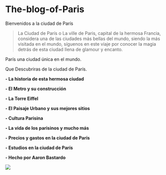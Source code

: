 # The-blog-of-Paris
Bienvenidos a la ciudad de París
>La Ciudad de París o  La ville de Paris, capital de la hermosa Francia, considera una de las ciudades más bellas del mundo, siendo la más visitada en el mundo, síguenos en este viaje por conocer la magia detrás de esta ciudad llena de glamour y encanto.

París una ciudad única en el mundo.

Que Descubriras de la ciudad de París.

**- La historia de esta hermosa ciudad**

**- El Metro y su construcción**

**-  La Torre Eiffel** 

**- El Paisaje Urbano y sus mejores sitios**

**- Cultura Parisina**

**- La vida de los parisinos y mucho más**

**- Precios y gastos en la ciudad de París**

**- Estudios en la ciudad de París**

**- Hecho por Aaron Bastardo**

[![](https://i.imgur.com/bKy8hNh.jpg)](https://i.imgur.com/bKy8hNh.jpg)
